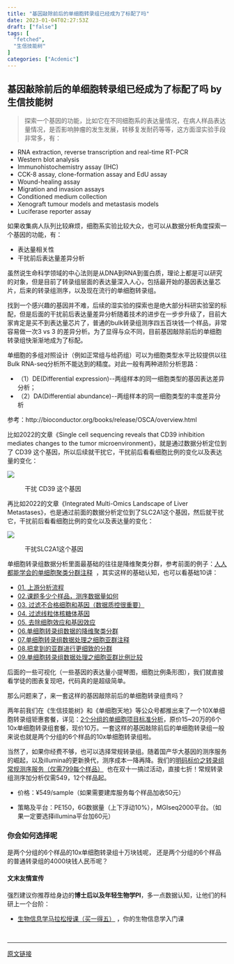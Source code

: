 ```yaml
---
title: "基因敲除前后的单细胞转录组已经成为了标配了吗"
date: 2023-01-04T02:27:53Z
draft: ["false"]
tags: [
  "fetched",
  "生信技能树"
]
categories: ["Acdemic"]
---
```

基因敲除前后的单细胞转录组已经成为了标配了吗 by 生信技能树
------
<div><section data-tool="mdnice编辑器" data-website="https://www.mdnice.com"><blockquote data-tool="mdnice编辑器"><p>探索一个基因的功能，比如它在不同细胞系的表达量情况，在病人样品表达量情况，是否影响肿瘤的发生发展，转移复发耐药等等，这方面湿实验手段非常多，有：</p></blockquote><ul data-tool="mdnice编辑器"><li><section>RNA extraction, reverse transcription and real-time RT-PCR</section></li><li><section>Western blot analysis</section></li><li><section>Immunohistochemistry assay (IHC)</section></li><li><section>CCK-8 assay, clone-formation assay and EdU assay</section></li><li><section>Wound-healing assay</section></li><li><section>Migration and invasion assays</section></li><li><section>Conditioned medium collection</section></li><li><section>Xenograft tumour models and metastasis models</section></li><li><section>Luciferase reporter assay</section></li></ul><p data-tool="mdnice编辑器">如果收集病人队列比较麻烦，细胞系实验比较大众，也可以从数据分析角度探索一个基因的功能，有：</p><ul data-tool="mdnice编辑器"><li><section>表达量相关性</section></li><li><section>干扰前后表达量差异分析</section></li></ul><p data-tool="mdnice编辑器">虽然说生命科学领域的中心法则是从DNA到RNA到蛋白质，理论上都是可以研究的对象，但是目前了转录组层面的表达量深入人心，包括最开始的基因表达量芯片，后来的转录组测序，以及现在流行的单细胞转录组。</p><p data-tool="mdnice编辑器">找到一个感兴趣的基因并不难，后续的湿实验的探索也是绝大部分科研实验室的标配，但是后面的干扰前后表达量差异分析随着技术的进步在一步步升级了，目前大家肯定是买不到表达量芯片了，普通的bulk转录组测序四五百块钱一个样品，非常容易做一次3 vs 3 的差异分析。为了显得与众不同，目前基因敲除前后的单细胞转录组快渐渐地成为了标配。</p><p data-tool="mdnice编辑器">单细胞的多组对照设计（例如正常组与给药组）可以为细胞类型水平比较提供以往Bulk RNA-seq分析所不能达到的精度。对此一般有两种进阶分析思路：</p><ul data-tool="mdnice编辑器"><li><section>（1）DE(Differential expression)--两组样本的同一细胞类型的基因表达差异分析；</section></li><li><section>（2）DA(Differential abundance)--两组样本的同一细胞类型的丰度差异分析</section></li></ul><p data-tool="mdnice编辑器">参考：http://bioconductor.org/books/release/OSCA/overview.html</p><p data-tool="mdnice编辑器">比如2022的文章《Single cell sequencing reveals that CD39 inhibition mediates changes to the tumor microenvironment》，就是通过数据分析定位到了 CD39 这个基因，所以后续就干扰它，干扰前后看看细胞比例的变化以及表达量的变化：</p><p><img data-galleryid="" data-ratio="0.3097893432465923" data-s="300,640" data-src="https://mmbiz.qpic.cn/mmbiz_png/cZNhZQ6j4wyqMyshxFCIWxo5PgrlV6c1VaEbTETk2pHJxAPOOfe6u4nwGlHx5YzicRq8Fr6YrFo5MtnxYvicAXkg/640?wx_fmt=png" data-type="png" data-w="1614" src="https://mmbiz.qpic.cn/mmbiz_png/cZNhZQ6j4wyqMyshxFCIWxo5PgrlV6c1VaEbTETk2pHJxAPOOfe6u4nwGlHx5YzicRq8Fr6YrFo5MtnxYvicAXkg/640?wx_fmt=png"></p><figure data-tool="mdnice编辑器"><figcaption>干扰 CD39 这个基因</figcaption></figure><p data-tool="mdnice编辑器">再比如2022的文章《Integrated Multi-Omics Landscape of Liver Metastases》，也是通过前面的数据分析定位到了SLC2A1这个基因，然后就干扰它，干扰前后看看细胞比例的变化以及表达量的变化：</p><p><img data-galleryid="" data-ratio="0.8217934165720772" data-s="300,640" data-src="https://mmbiz.qpic.cn/mmbiz_png/cZNhZQ6j4wyqMyshxFCIWxo5PgrlV6c1TB9icoAbYJLqxYbic0iam2QamjsVpiaGC8WI1RIeZ3H2AswuQ8HkiceHM7g/640?wx_fmt=png" data-type="png" data-w="1762" src="https://mmbiz.qpic.cn/mmbiz_png/cZNhZQ6j4wyqMyshxFCIWxo5PgrlV6c1TB9icoAbYJLqxYbic0iam2QamjsVpiaGC8WI1RIeZ3H2AswuQ8HkiceHM7g/640?wx_fmt=png"></p><figure data-tool="mdnice编辑器"><figcaption>干扰SLC2A1这个基因</figcaption></figure><p data-tool="mdnice编辑器">单细胞转录组数据分析里面最基础的往往是降维聚类分群，参考前面的例子：<a href="https://mp.weixin.qq.com/s?__biz=MzAxMDkxODM1Ng==&amp;mid=2247497956&amp;idx=1&amp;sn=5d4deb7cf7b7848b3e2273cbd663bb6a&amp;scene=21#wechat_redirect" data-linktype="2">人人都能学会的单细胞聚类分群注释</a>  ，其实这样的基础认知，也可以看基础10讲：</p><ul data-tool="mdnice编辑器"><li><section><a href="https://mp.weixin.qq.com/s?__biz=MzI1Njk4ODE0MQ==&amp;mid=2247486076&amp;idx=1&amp;sn=52bb851d7dc23461233a2cf458736151&amp;scene=21#wechat_redirect" data-linktype="2">01. 上游分析流程</a></section></li><li><section><a href="https://mp.weixin.qq.com/s?__biz=MzI1Njk4ODE0MQ==&amp;mid=2247486082&amp;idx=1&amp;sn=03cadceffb2c14ba95d97fe5caf38d94&amp;scene=21#wechat_redirect" data-linktype="2">02.课题多少个样品，测序数据量如何</a></section></li><li><section><a href="https://mp.weixin.qq.com/s?__biz=MzI1Njk4ODE0MQ==&amp;mid=2247486088&amp;idx=1&amp;sn=3a115338ee4937d20caab78627237553&amp;scene=21#wechat_redirect" data-linktype="2">03. 过滤不合格细胞和基因（数据质控很重要）</a></section></li><li><section><a href="https://mp.weixin.qq.com/s?__biz=MzI1Njk4ODE0MQ==&amp;mid=2247486096&amp;idx=1&amp;sn=1a99c4c5800b7e0287db3e8ef369fab8&amp;scene=21#wechat_redirect" data-linktype="2">04. 过滤线粒体核糖体基因</a></section></li><li><section><a href="https://mp.weixin.qq.com/s?__biz=MzI1Njk4ODE0MQ==&amp;mid=2247486098&amp;idx=1&amp;sn=bf9a71df848d74fe665ce7d5e283d5ff&amp;scene=21#wechat_redirect" data-linktype="2">05. 去除细胞效应和基因效应</a></section></li><li><section><a href="https://mp.weixin.qq.com/s?__biz=MzI1Njk4ODE0MQ==&amp;mid=2247486260&amp;idx=1&amp;sn=c6abf658de73594d1d77d8e1ffa7d153&amp;scene=21#wechat_redirect" data-linktype="2">06.单细胞转录组数据的降维聚类分群</a></section></li><li><section><a href="https://mp.weixin.qq.com/s?__biz=MzI1Njk4ODE0MQ==&amp;mid=2247486271&amp;idx=1&amp;sn=638b434b6deee63206af1c0eeda175ab&amp;scene=21#wechat_redirect" data-linktype="2">07.单细胞转录组数据处理之细胞亚群注释</a></section></li><li><section><a href="https://mp.weixin.qq.com/s?__biz=MzI1Njk4ODE0MQ==&amp;mid=2247486278&amp;idx=1&amp;sn=91250ef733833ff00371818b215dc124&amp;scene=21#wechat_redirect" data-linktype="2">08.把拿到的亚群进行更细致的分群</a></section></li><li><section><a href="https://mp.weixin.qq.com/s?__biz=MzI1Njk4ODE0MQ==&amp;mid=2247486287&amp;idx=1&amp;sn=49627c638ff9c04418282c53518aa7c7&amp;scene=21#wechat_redirect" data-linktype="2">09.单细胞转录组数据处理之细胞亚群比例比较</a></section></li></ul><p data-tool="mdnice编辑器">后面的一些可视化（一些基因的表达量小提琴图，细胞比例条形图），我们就直接看学徒的图表复现吧，代码真的是超级简单。</p><p data-tool="mdnice编辑器">那么问题来了，来一套这样的基因敲除前后的单细胞转录组贵吗？</p><p data-tool="mdnice编辑器">两年前我们在《生信技能树》和《单细胞天地》等公众号都推出来了一个10X单细胞转录组钜惠套餐，详见：<a href="https://mp.weixin.qq.com/s?__biz=MzAxMDkxODM1Ng==&amp;mid=2247508661&amp;idx=1&amp;sn=37715716398842f760b22589450069dd&amp;scene=21#wechat_redirect" data-linktype="2">2个分组的单细胞项目标准分析</a>，原价15~20万的6个10x单细胞转录组套餐，现价10万。一套这样的基因敲除前后的单细胞转录组一般来说也就是两个分组的6个样品的10x单细胞转录组啦。</p><p data-tool="mdnice编辑器">当然了，如果你经费不够，也可以选择常规转录组。随着国产华大基因的测序服务的崛起，以及illumina的更新换代，测序成本一降再降。我们的<a href="http://mp.weixin.qq.com/s?__biz=MzAxMDkxODM1Ng==&amp;mid=2247499830&amp;idx=1&amp;sn=365f26cf3454031d59f35856c852f6bb&amp;chksm=9b4b808dac3c099baf90ca21db3062eccddc3b310e7929823b87cfa9de046e508d3de02439a4&amp;scene=21#wechat_redirect" data-linktype="2">明码标价之转录组常规测序服务（仅需799每个样品）</a>  也在双十一搞过活动，直接七折！常规转录组测序加分析仅需549，12个样品起。</p><ul data-tool="mdnice编辑器"><li><section><p>价格：¥549/sample（如果需要建库服务每个样品加收50元）</p></section></li><li><section><p>策略及平台：PE150，6G数据量（上下浮动10%），MGIseq2000平台。（如果一定要选择illumina平台加60元）</p></section></li></ul><h3 data-tool="mdnice编辑器"><span></span>你会如何选择呢<span></span></h3><p data-tool="mdnice编辑器">是两个分组的6个样品的10x单细胞转录组十万块钱呢， 还是两个分组的6个样品的普通转录组的4000块钱人民币呢？</p></section><h4 data-tool="mdnice编辑器"><span>文末友情宣传</span></h4><p data-tool="mdnice编辑器">强烈建议你推荐给身边的<strong>博士后以及年轻生物学PI</strong>，多一点数据认知，让他们的科研上一个台阶：</p><ul data-tool="mdnice编辑器"><li><section><a href="https://mp.weixin.qq.com/s?__biz=MzAxMDkxODM1Ng==&amp;mid=2247519083&amp;idx=1&amp;sn=61f07b390469617ca2e9924f5b3929ab&amp;scene=21#wechat_redirect" data-linktype="2">生物信息学马拉松授课（买一得五）</a> ，你的生物信息学入门课</section></li></ul><p><br></p><p><mp-style-type data-value="3"></mp-style-type></p></div>  
<hr>
<a href="https://mp.weixin.qq.com/s/p4_jwC0RYeFRbfdoPA4NdA",target="_blank" rel="noopener noreferrer">原文链接</a>
